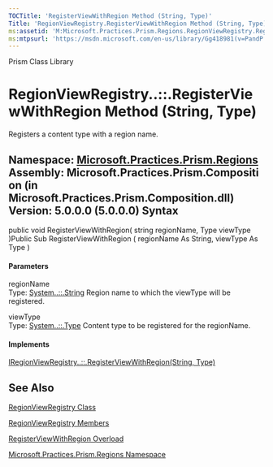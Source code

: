 ```yaml
---
TOCTitle: 'RegisterViewWithRegion Method (String, Type)'
Title: 'RegionViewRegistry.RegisterViewWithRegion Method (String, Type) (Microsoft.Practices.Prism.Regions)'
ms:assetid: 'M:Microsoft.Practices.Prism.Regions.RegionViewRegistry.RegisterViewWithRegion(System.String,System.Type)'
ms:mtpsurl: 'https://msdn.microsoft.com/en-us/library/Gg418981(v=PandP.50)'
---
```


Prism Class Library

RegionViewRegistry..::.RegisterViewWithRegion Method (String, Type)
===================================================================

Registers a content type with a region name.

**Namespace:** [Microsoft.Practices.Prism.Regions](https://msdn.microsoft.com/n:microsoft.practices.prism.regions)
**Assembly:** Microsoft.Practices.Prism.Composition (in Microsoft.Practices.Prism.Composition.dll) Version: 5.0.0.0 (5.0.0.0)
Syntax
------

<span id="syntaxToggle"></span>public void RegisterViewWithRegion( string regionName, Type viewType )Public Sub RegisterViewWithRegion ( regionName As String, viewType As Type )
#### Parameters

regionName  
Type: [System..::.String](http://msdn2.microsoft.com/en-us/library/s1wwdcbf)
Region name to which the viewType will be registered.

<!-- -->

viewType  
Type: [System..::.Type](http://msdn2.microsoft.com/en-us/library/42892f65)
Content type to be registered for the regionName.

#### Implements

[IRegionViewRegistry..::.RegisterViewWithRegion(String, Type)](https://msdn.microsoft.com/m:microsoft.practices.prism.regions.iregionviewregistry.registerviewwithregion(system.string%2csystem.type))

See Also
--------

<span id="seeAlsoToggle"></span>
[RegionViewRegistry Class](https://msdn.microsoft.com/t:microsoft.practices.prism.regions.regionviewregistry)

[RegionViewRegistry Members](https://msdn.microsoft.com/allmembers.t:microsoft.practices.prism.regions.regionviewregistry)

[RegisterViewWithRegion Overload](https://msdn.microsoft.com/overload:microsoft.practices.prism.regions.regionviewregistry.registerviewwithregion)

[Microsoft.Practices.Prism.Regions Namespace](https://msdn.microsoft.com/n:microsoft.practices.prism.regions)

